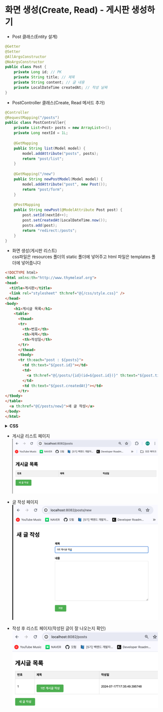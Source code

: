 # 화면 생성(Create, Read) - 게시판 생성하기

- Post 클래스(Entity 설계)

```java
@Getter 
@Setter
@AllArgsConstructor 
@NoArgsConstructor 
public class Post {     
    private Long id; // PK
    private String title; // 제목
    private String content; // 글 내용
    private LocalDateTime createdAt; // 작성 날짜
}
```

- PostController 클래스(Create, Read 메서드 추가)

```java
@Controller
@RequestMapping("/posts")
public class PostController{
    private List<Post> posts = new ArrayList<>();
    private Long nextId = 1L;
        
    @GetMapping
    public String list(Model model) {
        model.addAttribute("posts", posts);
        return "post/list";
    }
    
    @GetMapping("/new")
    public String newPostModel(Model model) {
        model.addAttribute("post", new Post());
        return "post/form";
    }
    
    @PostMapping
    public String newPost(@ModelAttribute Post post) {
        post.setId(nextId++);
        post.setCreatedAt(LocalDateTime.now());
        posts.add(post);
        return "redirect:/posts";
    }
}
```

- 화면 생성(게시판 리스트)   
css파일은 resources 폴더의 static 폴더에 넣어주고 html 파일은 templates 폴더에 넣어줍니다

```html
<!DOCTYPE html>
<html xmlns:th="http://www.thymeleaf.org">
<head>
  <title>게시판</title>
  <link rel="stylesheet" th:href="@{/css/style.css}" />
</head>
<body>
    <h1>게시글 목록</h1>
    <table>
      <thead>
      <tr>
        <th>번호</th>
        <th>제목</th>
        <th>작성일</th>
      </tr>
      </thead>
      <tbody>
      <tr th:each="post : ${posts}">
        <td th:text="${post.id}"></td>
        <td>
          <a th:href="@{/posts/{id}(id=${post.id})}" th:text="${post.title}"></a>
        </td>
        <td th:text="${post.createdAt}"></td>
      </tr>
</tbody>
</table>
  <a th:href="@{/posts/new}">새 글 작성</a>
</body>
</html>
```

<details>
   <summary><B>CSS</B></summary>

```css
/* style.css */
body {
    font-family: Arial, sans-serif;
    margin: 0;
    padding: 20px;
}
      
h1 {
    margin-bottom: 20px;
}
      
table {
    width: 100%;
    border-collapse: collapse;
}
      
table th, table td {
    padding: 10px;
    border: 1px solid #ccc;
}
      
table th {
    background-color: #f2f2f2;
    text-align: left;
}
      
a {
    display: inline-block;
    margin-top: 20px;
    padding: 10px 20px;
    background-color: #4CAF50;
    color: white;
    text-decoration: none;
    border-radius: 4px;
}
      
form {
    max-width: 500px;
    margin: 0 auto;
}
      
form div {
    margin-bottom: 20px;
}
      
form label {
    display: block;
    font-weight: bold;
    margin-bottom: 5px;
}

form input[type="text"],
form textarea {
    width: 100%;
    padding: 10px;
    border: 1px solid #ccc;
    border-radius: 4px;
}
      
form textarea {
    height: 200px;
}
    
form button[type="submit"] {
    padding: 10px 20px;
    background-color: #4CAF50;
    color: white;
    border: none;
    border-radius: 4px;
    cursor: pointer;
}
```
</details>

- 게시글 리스트 페이지![게시글 리스트](blog/TIL/7:15/PostList.png)

- 글 작성 페이지![게시글 작성 페이지](blog/TIL/7:15/PostCreate.png)

- 작성 후 리스트 페이지(작성된 글이 잘 나오는지 확인)![게시글 작성 후 게시글 목록](blog/TIL/7:15/PostList2.png)